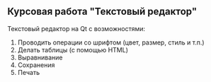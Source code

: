 ## Курсовая работа "Текстовый редактор"
Текстовый редактор на Qt с возможностями:
1. Проводить операции со шрифтом (цвет, размер, стиль и т.п.)
2. Делать таблицы (с помощью HTML)
3. Выравнивание
4. Сохранения
5. Печать
